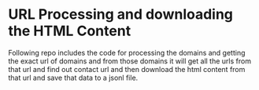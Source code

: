 # URL Processing and downloading the HTML Content
Following repo includes the code for processing the domains
and getting the exact url of domains and from those domains
it will get all the urls from that url and find out contact
url and then download the html content from that url and 
save that data to a jsonl file.
